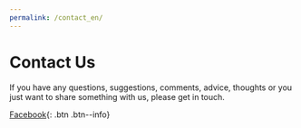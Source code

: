 ```yaml
---
permalink: /contact_en/
---
```


# Contact Us

If you have any questions, suggestions, comments, advice, thoughts or you just want to share something with us, please get in touch.

[Facebook](https://www.facebook.com/foodsharingtaiwan/){: .btn .btn--info}
